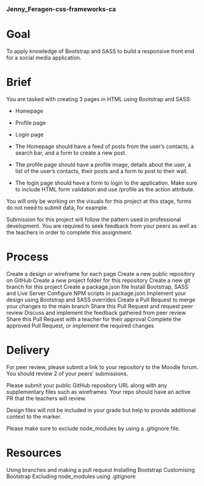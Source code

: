 ### Jenny_Feragen-css-frameworks-ca

# Goal
To apply knowledge of Bootstrap and SASS to build a responsive front end for a social media application.

# Brief
You are tasked with creating 3 pages in HTML using Bootstrap and SASS:

* Homepage
* Profile page
* Login page
* The Homepage should have a feed of posts from the user’s contacts, a search bar, and a form to create a new post.

* The profile page should have a profile image, details about the user, a list of the user’s contacts, their posts and a form to post to their wall.

* The login page should have a form to login to the application. Make sure to include HTML form validation and use /profile as the action attribute.

You will only be working on the visuals for this project at this stage, forms do not need to submit data, for example.

Submission for this project will follow the pattern used in professional development. You are required to seek feedback from your peers as well as the teachers in order to complete this assignment.

# Process
Create a design or wireframe for each page
Create a new public repository on GitHub
Create a new project folder for this repository
Create a new git branch for this project
Create a package.json file
Install Bootstrap, SASS and Live Server
Configure NPM scripts in package.json
Implement your design using Bootstrap and SASS overrides
Create a Pull Request to merge your changes to the main branch
Share this Pull Request and request peer review
Discuss and implement the feedback gathered from peer review
Share this Pull Request with a teacher for their approval
Complete the approved Pull Request, or implement the required changes

# Delivery
For peer review, please submit a link to your repository to the Moodle forum. You should review 2 of your peers’ submissions.

Please submit your public GitHub repository URL along with any supplementary files such as wireframes. Your repo should have an active PR that the teachers will review.

Design files will not be included in your grade but help to provide additional context to the marker.

Please make sure to exclude node_modules by using a .gitignore file.

# Resources
Using branches and making a pull request
Installing Bootstrap
Customising Bootstrap
Excluding node_modules using .gitignore
